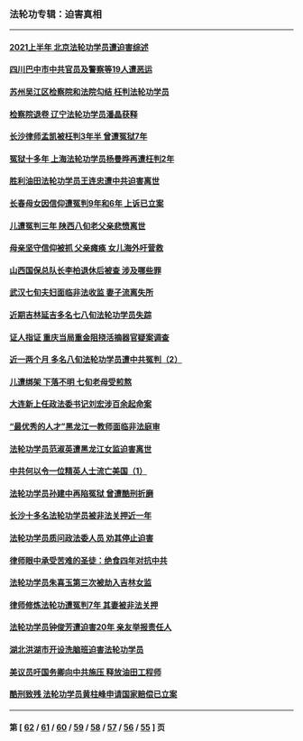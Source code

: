 ### 法轮功专辑：迫害真相
---
#### [2021上半年 北京法轮功学员遭迫害综述](../../pages/nf4379/n13274200.md?10020430) 
#### [四川巴中市中共官员及警察等19人遭恶运](../../pages/nf4379/n13272220.md?10020430) 
#### [苏州吴江区检察院和法院勾结 枉判法轮功学员](../../pages/nf4379/n13269731.md?10020430) 
#### [检察院退卷 辽宁法轮功学员潘晶获释](../../pages/nf4379/n13269553.md?10020430) 
#### [长沙律师孟凯被枉判3年半 曾遭冤狱7年](../../pages/nf4379/n13269049.md?10020430) 
#### [冤狱十多年 上海法轮功学员杨曼晔再遭枉判2年](../../pages/nf4379/n13267202.md?10020430) 
#### [胜利油田法轮功学员王连忠遭中共迫害离世](../../pages/nf4379/n13267046.md?10020430) 
#### [长春母女因信仰遭冤判9年和6年 上诉已立案](../../pages/nf4379/n13264638.md?10020430) 
#### [儿遭冤判三年 陕西八旬老父亲悲愤离世](../../pages/nf4379/n13263888.md?10020430) 
#### [母亲坚守信仰被抓 父亲瘫痪 女儿海外吁营救](../../pages/nf4379/n13263236.md?10020430) 
#### [山西国保总队长李柏退休后被查 涉及哪些罪](../../pages/nf4379/n13262023.md?10020430) 
#### [武汉七旬夫妇面临非法收监 妻子流离失所](../../pages/nf4379/n13261750.md?10020430) 
#### [近期吉林延吉多名七八旬法轮功学员失踪](../../pages/nf4379/n13258579.md?10020430) 
#### [证人指证 重庆当局重金阻挠活摘器官疑案调查](../../pages/nf4379/n13259127.md?10020430) 
#### [近一两个月 多名八旬法轮功学员遭中共冤判（2）](../../pages/nf4379/n13257687.md?10020430) 
#### [儿遭绑架 下落不明 七旬老母受煎熬](../../pages/nf4379/n13256050.md?10020430) 
#### [大连新上任政法委书记刘宏涉百余起命案](../../pages/nf4379/n13255439.md?10020430) 
#### [“最优秀的人才”黑龙江一教师面临非法庭审](../../pages/nf4379/n13252717.md?10020430) 
#### [法轮功学员范淑英遭黑龙江女监迫害离世](../../pages/nf4379/n13247977.md?10020430) 
#### [中共何以令一位精英人士流亡美国（1）](../../pages/nf4379/n13240636.md?10020430) 
#### [法轮功学员孙建中再陷冤狱 曾遭酷刑折磨](../../pages/nf4379/n13245440.md?10020430) 
#### [长沙十多名法轮功学员被非法关押近一年](../../pages/nf4379/n13245260.md?10020430) 
#### [法轮功学员质问政法委人员 劝其停止迫害](../../pages/nf4379/n13245194.md?10020430) 
#### [律师眼中承受苦难的圣徒：绝食四年对抗中共](../../pages/nf4379/n13230075.md?10020430) 
#### [法轮功学员朱喜玉第三次被劫入吉林女监](../../pages/nf4379/n13242439.md?10020430) 
#### [律师修炼法轮功遭冤判7年 其妻被非法关押](../../pages/nf4379/n13239559.md?10020430) 
#### [法轮功学员钟俊芳遭迫害20年 亲友举报责任人](../../pages/nf4379/n13236782.md?10020430) 
#### [湖北洪湖市开设洗脑班迫害法轮功学员](../../pages/nf4379/n13233325.md?10020430) 
#### [美议员吁国务卿向中共施压 释放油田工程师](../../pages/nf4379/n13233845.md?10020430) 
#### [酷刑致残 法轮功学员黄柱峰申请国家赔偿已立案](../../pages/nf4379/n13231174.md?10020430) 

---
#### 第 [ [62](./62.md?10020430) / [61](./61.md?10020430) / [60](./60.md?10020430) / [59](./59.md?10020430) / [58](./58.md?10020430) / [57](./57.md?10020430) / [56](./56.md?10020430) / [55](./55.md?10020430) ] 页

